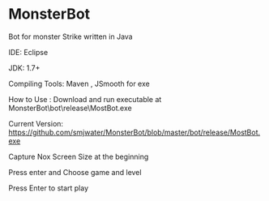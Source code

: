 # MonsterBot
Bot for monster Strike written in Java

IDE: Eclipse 

JDK: 1.7+

Compiling Tools: Maven , JSmooth for exe

How to Use : Download and run executable at MonsterBot\bot\release\MostBot.exe

Current Version:
https://github.com/smjwater/MonsterBot/blob/master/bot/release/MostBot.exe

Capture Nox Screen Size at the beginning

Press enter and Choose game and level 

Press Enter to start play
